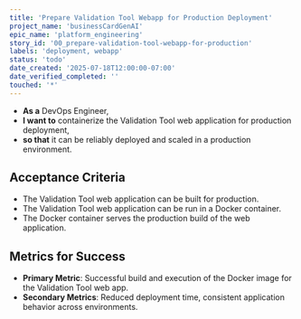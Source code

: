 ```yaml
---
title: 'Prepare Validation Tool Webapp for Production Deployment'
project_name: 'businessCardGenAI'
epic_name: 'platform_engineering'
story_id: '00_prepare-validation-tool-webapp-for-production'
labels: 'deployment, webapp'
status: 'todo'
date_created: '2025-07-18T12:00:00-07:00'
date_verified_completed: ''
touched: '*'
---
```


- **As a** DevOps Engineer,
- **I want to** containerize the Validation Tool web application for production deployment,
- **so that** it can be reliably deployed and scaled in a production environment.

## Acceptance Criteria

- The Validation Tool web application can be built for production.
- The Validation Tool web application can be run in a Docker container.
- The Docker container serves the production build of the web application.

## Metrics for Success

- **Primary Metric**: Successful build and execution of the Docker image for the Validation Tool web app.
- **Secondary Metrics**: Reduced deployment time, consistent application behavior across environments.
